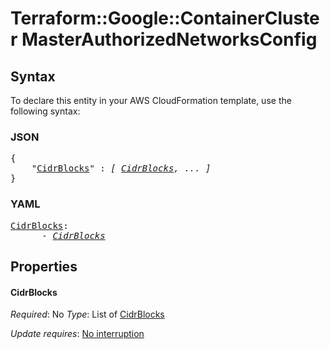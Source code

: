 # Terraform::Google::ContainerCluster MasterAuthorizedNetworksConfig

## Syntax

To declare this entity in your AWS CloudFormation template, use the following syntax:

### JSON

<pre>
{
    "<a href="#cidrblocks" title="CidrBlocks">CidrBlocks</a>" : <i>[ <a href="masterauthorizednetworksconfig-cidrblocks.md">CidrBlocks</a>, ... ]</i>
}
</pre>

### YAML

<pre>
<a href="#cidrblocks" title="CidrBlocks">CidrBlocks</a>: <i>
      - <a href="masterauthorizednetworksconfig-cidrblocks.md">CidrBlocks</a></i>
</pre>

## Properties

#### CidrBlocks

_Required_: No
_Type_: List of <a href="masterauthorizednetworksconfig-cidrblocks.md">CidrBlocks</a>

_Update requires_: [No interruption](https://docs.aws.amazon.com/AWSCloudFormation/latest/UserGuide/using-cfn-updating-stacks-update-behaviors.html#update-no-interrupt)

